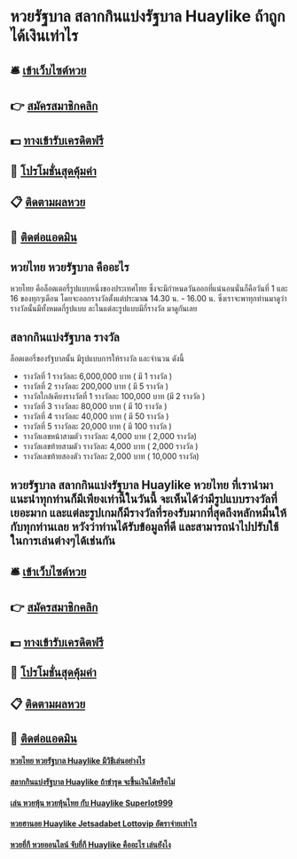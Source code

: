 # หวยรัฐบาล สลากกินแบ่งรัฐบาล Huaylike ถ้าถูก ได้เงินเท่าไร

## 🛎 [เข้าเว็บไซต์หวย](https://bit.ly/3RRCEeK)
## 👉 [สมัครสมาชิกคลิก](https://bit.ly/3RRCEeK)
## 💵 [ทางเข้ารับเครดิตฟรี](https://bit.ly/3Sa1NRv)
## 👑 [โปรโมชั่นสุดคุ้มค่า](https://bit.ly/3Sa1NRv)
## 📋 [ติดตามผลหวย](https://bit.ly/3Sa1NRv)
## 📱 [ติดต่อแอดมิน](https://bit.ly/3Sa1NRv)

## หวยไทย หวยรัฐบาล คืออะไร
หวยไทย คือล็อตเตอรี่รูปแบบหนึ่งของประเทศไทย ซึ่งจะมีกำหนดวันออกที่แน่นอนนั่นก็คือวันที่ 1 และ 16 ของทุกๆเดือน โดยจะออกรางวัลตั้งแต่ประมาณ 14.30 น. - 16.00 น. ซึ่งเราจะพาทุกท่านมาดูว่ารางวัลนั้นมีทั้งหมดกี่รูปแบบ ละในแต่ละรูปแบบมีกี่รางวัล มาดูกันเลย

## สลากกินแบ่งรัฐบาล รางวัล
ล็อตเตอรี่ของรัฐบาลนั้น มีรูปแบบการให้รางวัล และจำนวน ดังนี้
- รางวัลที่ 1 รางวัลละ 6,000,000 บาท ( มี 1 รางวัล )
- รางวัลที่ 2 รางวัลละ 200,000 บาท ( มี 5 รางวัล )
- รางวัลใกล้เคียงรางวัลที่ 1 รางวัลละ 100,000 บาท (มี 2 รางวัล )
- รางวัลที่ 3 รางวัลละ 80,000 บาท ( มี 10 รางวัล )
- รางวัลที่ 4 รางวัลละ 40,000 บาท ( มี 50 รางวัล )
- รางวัลที่ 5 รางวัลละ 20,000 บาท ( มี 100 รางวัล )
- รางวัลเลขหน้าสามตัว รางวัลละ  4,000 บาท ( 2,000 รางวัล)
- รางวัลเลขท้ายสามตัว รางวัลละ 4,000 บาท ( 2,000 รางวัล )
- รางวัลเลขท้ายสองตัว รางวัลละ 2,000 บาท ( 10,000 รางวัล)

## หวยรัฐบาล สลากกินแบ่งรัฐบาล Huaylike หวยไทย ที่เรานำมาแนะนำทุกท่านก็มีเพียงเท่านี้ในวันนี้ จะเห็นได้ว่ามีรูปแบบรางวัลที่เยอะมาก และแต่ละรูปเกมก็มีรางวัลที่รองรับมากที่สุดถึงหลักหมื่นให้กับทุกท่านเลย หวังว่าท่านได้รับข้อมูลที่ดี และสามารถนำไปปรับใช้ในการเล่นต่างๆได้เช่นกัน

## 🛎 [เข้าเว็บไซต์หวย](https://bit.ly/3RRCEeK)
## 👉 [สมัครสมาชิกคลิก](https://bit.ly/3RRCEeK)
## 💵 [ทางเข้ารับเครดิตฟรี](https://bit.ly/3Sa1NRv)
## 👑 [โปรโมชั่นสุดคุ้มค่า](https://bit.ly/3Sa1NRv)
## 📋 [ติดตามผลหวย](https://bit.ly/3Sa1NRv)
## 📱 [ติดต่อแอดมิน](https://bit.ly/3Sa1NRv)

#### [หวยไทย หวยรัฐบาล Huaylike มีวิธีเล่นอย่างไร](https://atom.io/themes/หวยไทย%20หวยรัฐบาล%20Huaylike%20มีวิธีเล่นอย่างไร)
#### [สลากกินแบ่งรัฐบาล Huaylike ถ้าชำรุด จะขึ้นเงินได้หรือไม่](https://atom.io/themes/สลากกินแบ่งรัฐบาล%20Huaylike%20ถ้าชำรุด%20จะขึ้นเงินได้หรือไม่)
#### [เล่น หวยหุ้น หวยหุ้นไทย กับ Huaylike Superlot999](https://atom.io/themes/เล่น%20หวยหุ้น%20หวยหุ้นไทย%20กับ%20Huaylike%20Superlot999)
#### [หวยฮานอย Huaylike Jetsadabet Lottovip อัตราจ่ายเท่าไร](https://atom.io/themes/หวยฮานอย%20Huaylike%20Jetsadabet%20Lottovip%20อัตราจ่ายเท่าไร)
#### [หวยยี่กี หวยออนไลน์ จับยี่กี Huaylike คืออะไร เล่นยังไง](https://atom.io/themes/หวยยี่กี%20หวยออนไลน์%20จับยี่กี%20Huaylike%20คืออะไร%20เล่นยังไง)